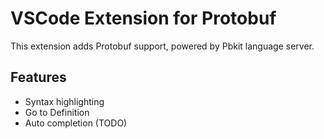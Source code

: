 # VSCode Extension for Protobuf

This extension adds Protobuf support, powered by Pbkit language server.

## Features
- Syntax highlighting
- Go to Definition
- Auto completion (TODO)

